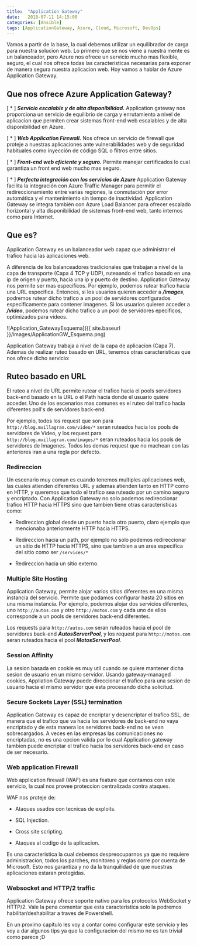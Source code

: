 ```yaml
---
title:  "Application Gateway"
date:   2018-07-11 14:15:00
categories: [Ansible]
tags: [ApplicationGateway, Azure, Cloud, Microsoft, DevOps]
---
```

Vamos a partir de la base, la cual debemos utilizar un equilibrador de carga para nuestra solucion web. Lo primero que se nos viene a nuestra mente es un balanceador, pero Azure nos ofrece un servicio mucho mas flexible, seguro, el cual nos ofrece todas las caracteristicas necesarias para exponer de manera segura nuestra aplicacion web.
Hoy vamos a hablar de Azure Application Gateway.


## Que nos ofrece Azure Application Gateway? ##

[ * ] ***Servicio escalable y de alta disponibilidad.***
Application gateway nos proporciona un servicio de equilibrio de carga y enrutamiento a nivel de aplicacion que permiten crear sistemas front-end web escalables y de alta disponibilidad en Azure.

[ * ] ***Web Application Firewall.***
Nos ofrece un servicio de firewall que proteje a nuestras aplicaciones ante vulnerabilidades web y de seguridad habituales como inyección de código SQL o filtros entre sitios.

[ * ] ***Front-end web eficiente y seguro.***
Permite manejar certificados lo cual garantiza un front end web mucho mas seguro.

[ * ] ***Perfecta integración con los servicios de Azure***
Application Gateway facilita la integración con Azure Traffic Manager para permitir el redireccionamiento entre varias regiones, la conmutación por error automática y el mantenimiento sin tiempo de inactividad. Application Gateway se integra también con Azure Load Balancer para ofrecer escalado horizontal y alta disponibilidad de sistemas front-end web, tanto internos como para Internet.

## Que es? ##

Application Gateway es un balanceador web capaz que administrar el trafico hacia las aplicaciones web.

A diferencia de los balanceadores tradicionales que trabajan a nivel de la capa de transporte (Capa 4 TCP y UDP),  ruteaando el trafico basado en una ip de origen y puerto, hacia una ip y puerto de destino. 
Application Gateway nos permite ser mas especificos. Por ejemplo, podemos rutear trafico hacia una URL especifica. Entonces, si los usuarios quieren acceder a ***/images***, podremos rutear dicho trafico a un pool de servidores configurados especificamente para contener imagenes. Si los usuarios quieren acceder a ***/video***, podemos rutear dicho trafico a un pool de servidores epecificos, optimizados para videos.

![Application_GatewayEsquema]({{ site.baseurl }}/images/ApplicationGW_Esquema.png)

Application Gateway trabaja a nivel de la capa de aplicacion (Capa 7). Ademas de realizar ruteo basado en URL, tenemos otras caracteristicas que nos ofrece dicho servicio:

## Ruteo basado en URL ##

El ruteo a nivel de URL permite rutear el trafico hacia el pools servidores back-end basado en la URL o el Path hacia donde el usuario quiere acceder.
Uno de los escenarios mas comunes es el ruteo del trafico hacia diferentes poll's de servidores back-end.

Por ejemplo, todos los request que son para ```http://blog.mvillagran.com/video/*``` seran ruteados hacia los pools de servidores de Video, y los request para ```http://blog.mvillagran.com/images/*``` seran ruteados hacia los pools de servidores de Imagenes. Todos los demas request que no machean con las anteriores iran a una regla por defecto.


### Redireccion ###

Un escenario muy comun es cuando tenemos multiples aplicaciones web, las cuales atienden diferentes URL y ademas atienden tanto en HTTP como en HTTP, y queremos que todo el trafico sea ruteado por un camino seguro y encriptado.
Con Application Gateway no solo podemos redireccionar trafico HTTP hacia HTTPS sino que tambien tiene otras caracteristicas como:

- Redireccion global desde un puerto hacia otro puerto, claro ejemplo que mencionaba anteriormente HTTP hacia HTTPS.

- Redireccion hacia un path, por ejemplo no solo podemos redireccionar un sitio de HTTP hacia HTTPS, sino que tambien a un area especifica del sitio como ser ```/services/*```

- Redireccion hacia un sitio externo.

### Multiple Site Hosting ###

Application Gateway, permite alojar varios sitios diferentes en una misma instancia del servicio. Permite que podamos configurar hasta 20 sitios en una misma instancia. Por ejemplo, podemos alojar dos servicios diferentes, uno ```http://autos.com``` y otro ```http://motos.com``` y cada uno de ellos corresponde a un pools de servidores back-end diferentes.

Los requests para ```http://autos.com``` seran ruteados hacia el pool de servidores back-end ***AutosServerPool***, y los request para ```http://motos.com``` seran ruteados hacia el pool ***MotosServerPool***.

### Session Affinity ###

La sesion basada en cookie es muy util cuando se quiere mantener dicha sesion de usuario en un mismo servidor. Usando gateway-managed cookies, Appliation Gateway puede direccionar el trafico para una sesion de usuario hacia el mismo servidor que esta procesando dicha solicitud.

### Secure Sockets Layer (SSL) termination ###

Application Gateway es capaz de encriptar y desencriptar el trafico SSL, de manera que el trafico que va hacia los servidores de back-end no vaya encriptado y de esta manera los servidores back-end no se vean sobrecargados.
A veces en las empresas las comunicaciones no encriptadas, no es una opcion valida por lo cual Application gateway tambien puede encriptar el trafico hacia los servidores back-end en caso de ser necesario.

### Web application Firewall ###

Web application firewall (WAF) es una feature que contamos con este servicio, la cual nos provee proteccion centralizada contra ataques.

WAF nos proteje de:

- Ataques usados con tecnicas de exploits.

- SQL Injection.

- Cross site scripting.

- Ataques al codigo de la aplicacion.

Es una caracteristica la cual debemos despreocuparnos ya que no requiere administracion, todos los parches, monitoreo y reglas corre por cuenta de Microsoft. Esto nos garantiza y no da la tranquilidad de que nuestras aplicaciones estaran protegidas. 

### Websocket and HTTP/2 traffic ###

Application Gateway ofrece soporte nativo para los protocolos WebSocket y HTTP/2. Vale la pena comentar que esta caracteristica solo la podremos habilitar/deshabilitar a traves de Powershell.

En un proximo capitulo les voy a contar como configurar este servicio y les voy a dar algunos tips ya que la configuracion del mismo no es tan trivial como parece ;D
